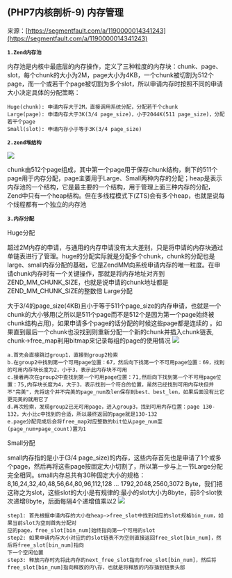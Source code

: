 ## (PHP7内核剖析-9) 内存管理

来源：[https://segmentfault.com/a/1190000014341243](https://segmentfault.com/a/1190000014341243)

 **`1.Zend内存池`** 

内存池是内核中最底层的内存操作，定义了三种粒度的内存块：chunk、page、slot，每个chunk的大小为2M，page大小为4KB，一个chunk被切割为512个page，而一个或若干个page被切割为多个slot，所以申请内存时按照不同的申请大小决定具体的分配策略：
```
Huge(chunk): 申请内存大于2M，直接调用系统分配，分配若干个chunk
Large(page): 申请内存大于3K(3/4 page_size)，小于2044K(511 page_size)，分配若干个page
Small(slot): 申请内存小于等于3K(3/4 page_size)
```


 **`2.zend堆结构`** 

![][0]

chunk由512个page组成，其中第一个page用于保存chunk结构，剩下的511个page用于内存分配，page主要用于Large、Small两种内存的分配；heap是表示内存池的一个结构，它是最主要的一个结构，用于管理上面三种内存的分配，Zend中只有一个heap结构。但在多线程模式下(ZTS)会有多个heap，也就是说每个线程都有一个独立的内存池

 **`3.内存分配`** 

Huge分配

超过2M内存的申请，与通用的内存申请没有太大差别，只是将申请的内存块通过单链表进行了管理。huge的分配实际就是分配多个chunk，chunk的分配也是large、small内存分配的基础，它是ZendMM向系统申请内存的唯一粒度。在申请chunk内存时有一个关键操作，那就是将内存地址对齐到ZEND_MM_CHUNK_SIZE，也就是说申请的chunk地址都是ZEND_MM_CHUNK_SIZE的整数倍
Large分配

大于3/4的page_size(4KB)且小于等于511个page_size的内存申请，也就是一个chunk的大小够用(之所以是511个page而不是512个是因为第一个page始终被chunk结构占用)，如果申请多个page的话分配的时候这些page都是连续的 。如果直到最后一个chunk也没找到则重新分配一个新的chunk并插入chunk链表,
chunk->free_map利用bitmap来记录每组的page的使用情况
![][1]

```
a.首先会直接跳过group1，直接到group2检索
b.在group2中找到第一个可用page位置：67，然后向下找第一个不可用page位置：69，找到的可用内存块长度为2，小于3，表示此内存块不可用
c.接着再次在group2中查找到第一个可用page位置：71,然后向下找到第一个不可用page位置：75,内存块长度为4，大于3，表示找到一个符合的位置，虽然已经找到可用内存块但并不"完美"，先将这个并不完美的page_num及len保存到best、best_len，如果后面没有比它更完美的就用它了
d.再次检索，发现group2已无可用page，进入group3，找到可用内存位置：page 130-132，大小比c中找到的合适，所以最终返回的page就是130-132
e.page分配完成后会将free_map对应整数的bit位从page_num至(page_num+page_count)置为1
```

Small分配

small内存指的是小于(3/4 page_size)的内存，这些内存首先也是申请了1个或多个page，然后再将这些page按固定大小切割了，所以第一步与上一节Large分配完全相同。small内存总共有30种固定大小的规格：8,16,24,32,40,48,56,64,80,96,112,128 ... 1792,2048,2560,3072 Byte，我们把这称之为slot，这些slot的大小是有规律的:最小的slot大小为8byte，前8个slot依次递增8byte，后面每隔4个递增值乘以2
![][2]

```
step1: 首先根据申请内存的大小在heap->free_slot中找到对应的slot规格bin_num，如果当前slot为空则首先分配对
应的page，free_slot[bin_num]始终指向第一个可用的slot
step2: 如果申请内存大小对应的的slot链表不为空则直接返回free_slot[bin_num]，然后将free_slot[bin_num]指向
下一个空闲位置
step3: 释放内存时先将此内存的next_free_slot指向free_slot[bin_num]，然后将free_slot[bin_num]指向释放的内\存，也就是将释放的内存插到链表头部
```

[0]: ./img/bV8kyg.png
[1]: ./img/bV8kQq.png
[2]: ./img/bV8kUw.png